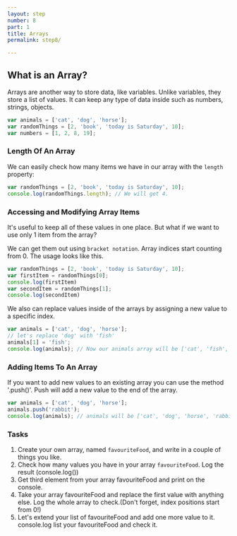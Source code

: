 ```yaml
---
layout: step
number: 8
part: 1
title: Arrays
permalink: step8/

---
```

## What is an Array?

Arrays are another way to store data, like variables. Unlike variables, they store a list of values. It can keep any type of data
inside such as numbers, strings, objects.

```javascript
var animals = ['cat', 'dog', 'horse'];
var randomThings = [2, 'book', 'today is Saturday', 10];
var numbers = [1, 2, 8, 19];
```
### Length Of An Array
We can easily check how many items we have in our array with the `length` property:

```javascript
var randomThings = [2, 'book', 'today is Saturday', 10];
console.log(randomThings.length); // We will get 4.
```

### Accessing and Modifying Array Items

It's useful to keep all of these values in one place. But what if we want
to use only 1 item from the array?

We can get them out using `bracket notation`. Array indices start counting from 0. The usage looks like this.

```javascript
var randomThings = [2, 'book', 'today is Saturday', 10];
var firstItem = randomThings[0];
console.log(firstItem)
var secondItem = randomThings[1];
console.log(secondItem) 
```

We also can replace values inside of the arrays by assigning a new value to
a specific index.

```javascript
var animals = ['cat', 'dog', 'horse'];
// let's replace 'dog' with 'fish'
animals[1] = 'fish';
console.log(animals); // Now our animals array will be ['cat', 'fish', 'horse']
```

### Adding Items To An Array

If you want to add new values to an existing array you can use the method
'.push()'. Push will add a new value to the end of the array.

```javascript
var animals = ['cat', 'dog', 'horse'];
animals.push('rabbit');
console.log(animals); // animals will be ['cat', 'dog', 'horse', 'rabbit']
```

### Tasks

1. Create your own array, named `favouriteFood`, and write in a couple of things you like.
2. Check how many values you have in your array `favouriteFood`. Log the result (console.log())
3. Get third element from your array favouriteFood and print on the console.
4. Take your array favouriteFood and replace the first value with anything else. Log the whole array to check.(Don't forget, index positions start from 0!)
5. Let's extend your list of favouriteFood and add one more value to it. console.log list your favouriteFood and check it. 